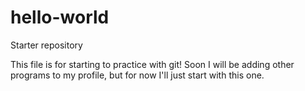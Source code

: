 # hello-world
Starter repository

This file is for starting to practice with git! Soon I will be adding other programs to my profile, but for now I'll just start with this one.
